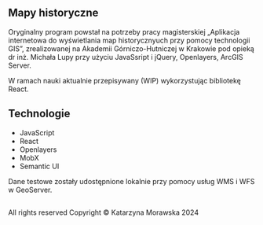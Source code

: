 ## Mapy historyczne
Oryginalny program powstał na potrzeby pracy magisterskiej „Aplikacja internetowa do wyświetlania map historycznyuch przy pomocy technologii GIS”, zrealizowanej na Akademii Górniczo-Hutniczej w Krakowie pod opieką dr inż. Michała Lupy przy użyciu JavaSsript i jQuery, Openlayers, ArcGIS Server.

W ramach nauki aktualnie przepisywany (WIP) wykorzystując bibliotekę React.

## Technologie
* JavaScript
* React
* Openlayers
* MobX
* Semantic UI

Dane testowe zostały udostępnione lokalnie przy pomocy usług WMS i WFS w GeoServer.
  
## 
All rights reserved
Copyright &copy; Katarzyna Morawska 2024
